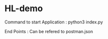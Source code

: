 # HL-demo

Command to start Application : 
python3 index.py 

End Points :
Can be refered to postman.json
